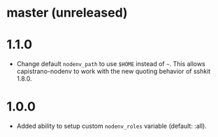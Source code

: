 # master (unreleased)

# 1.1.0

* Change default `nodenv_path` to use `$HOME` instead of `~`. This allows
  capistrano-nodenv to work with the new quoting behavior of sshkit 1.8.0.

# 1.0.0

* Added ability to setup custom `nodenv_roles` variable (default: :all).
